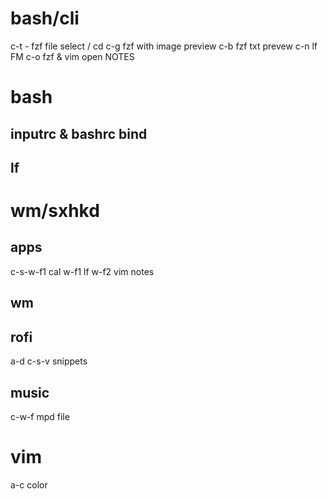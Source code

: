 # bash/cli
c-t - fzf file select / cd
c-g fzf with image preview
c-b fzf txt prevew
c-n lf FM
c-o fzf & vim open NOTES

# bash
## inputrc & bashrc bind

## lf

# wm/sxhkd

## apps
c-s-w-f1 cal
w-f1 lf
w-f2 vim notes
## wm
## rofi
a-d
c-s-v snippets
## music
c-w-f mpd file

# vim
a-c color

